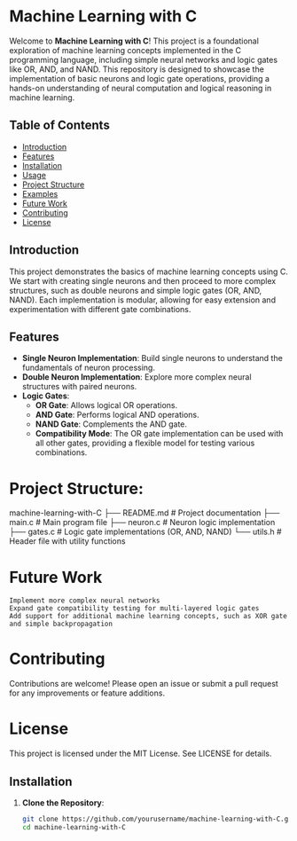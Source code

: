 # Machine Learning with C

Welcome to **Machine Learning with C**! This project is a foundational exploration of machine learning concepts implemented in the C programming language, including simple neural networks and logic gates like OR, AND, and NAND. This repository is designed to showcase the implementation of basic neurons and logic gate operations, providing a hands-on understanding of neural computation and logical reasoning in machine learning.

## Table of Contents
- [Introduction](#introduction)
- [Features](#features)
- [Installation](#installation)
- [Usage](#usage)
- [Project Structure](#project-structure)
- [Examples](#examples)
- [Future Work](#future-work)
- [Contributing](#contributing)
- [License](#license)

## Introduction

This project demonstrates the basics of machine learning concepts using C. We start with creating single neurons and then proceed to more complex structures, such as double neurons and simple logic gates (OR, AND, NAND). Each implementation is modular, allowing for easy extension and experimentation with different gate combinations.

## Features

- **Single Neuron Implementation**: Build single neurons to understand the fundamentals of neuron processing.
- **Double Neuron Implementation**: Explore more complex neural structures with paired neurons.
- **Logic Gates**:
  - **OR Gate**: Allows logical OR operations.
  - **AND Gate**: Performs logical AND operations.
  - **NAND Gate**: Complements the AND gate.
  - **Compatibility Mode**: The OR gate implementation can be used with all other gates, providing a flexible model for testing various combinations.

# Project Structure:
machine-learning-with-C
├── README.md         # Project documentation
├── main.c            # Main program file
├── neuron.c          # Neuron logic implementation
├── gates.c           # Logic gate implementations (OR, AND, NAND)
└── utils.h           # Header file with utility functions

# Future Work

    Implement more complex neural networks
    Expand gate compatibility testing for multi-layered logic gates
    Add support for additional machine learning concepts, such as XOR gate and simple backpropagation

# Contributing

Contributions are welcome! Please open an issue or submit a pull request for any improvements or feature additions.

# License

This project is licensed under the MIT License. See LICENSE for details.

## Installation

1. **Clone the Repository**:
   ```bash
   git clone https://github.com/yourusername/machine-learning-with-C.git
   cd machine-learning-with-C
